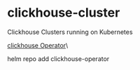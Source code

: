 # clickhouse-cluster
Clickhouse Clusters running on Kubernetes

[clickhouse Operator](https://www.propeldata.com/blog/clickhouse-operator)\

helm repo add clickhouse-operator 



  
